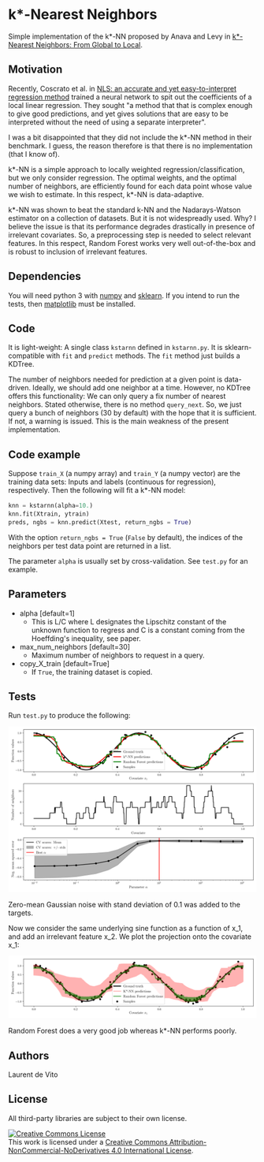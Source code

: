 # k*-Nearest Neighbors
Simple implementation of the k*-NN proposed by Anava and Levy in
[k*-Nearest Neighbors: From Global to Local](https://arxiv.org/pdf/1701.07266.pdf).

## Motivation
Recently, Coscrato et al. in
[NLS: an accurate and yet easy-to-interpret regression method](https://arxiv.org/pdf/1910.05206.pdf)
trained a neural network to spit out the coefficients of a local linear regression.
They sought "a method that
that is complex enough to give good predictions,
and yet gives solutions that are easy to be interpreted
without the need of using a separate interpreter".

I was a bit disappointed that they did not include the 
k*-NN method in their benchmark.
I guess, the reason therefore is that there is no implementation (that I know of).
 
k*-NN is a simple approach to locally weighted regression/classification, but we only consider regression.
The optimal weights, and the optimal number of neighbors, are efficiently found
for each data point whose value we wish to estimate.
In this respect, k*-NN is data-adaptive.

k*-NN was shown to beat the standard k-NN and the Nadarays-Watson estimator
on a collection of datasets. But it is not widespreadly used. Why?
I believe the issue is that its performance degrades drastically in presence of irrelevant covariates.
So, a preprocessing step is needed to select relevant features.
In this respect, Random Forest works very well out-of-the-box and
is robust to inclusion of irrelevant features.

## Dependencies
You will need python 3 with
[numpy](http://www.numpy.org/)
and [sklearn](http://scikit-learn.org/stable/).
If you intend to run the tests, then
[matplotlib](https://matplotlib.org/)
must be installed.

## Code
It is light-weight: A single class `kstarnn` defined in `kstarnn.py`.
It is sklearn-compatible with `fit` and `predict` methods.
The `fit` method just builds a KDTree.

The number of neighbors needed for prediction at a given point
is data-driven. Ideally, we should add one neighbor at a time.
However, no KDTree offers this functionality: We can only 
query a fix number of nearest neighbors. Stated otherwise,
there is no method `query_next`. 
So, we just query a bunch of neighbors (30 by default)
with the hope that it is sufficient. If not, a warning is issued.
This is the main weakness of the present implementation.

## Code example
Suppose `train_X` (a numpy array) and `train_Y` (a numpy vector) are the training data sets:
Inputs and labels (continuous for regression), respectively.
Then the following will fit a k*-NN model:

```python
knn = kstarnn(alpha=10.)
knn.fit(Xtrain, ytrain)
preds, ngbs = knn.predict(Xtest, return_ngbs = True)
```

With the option `return_ngbs = True` (`False` by default),
the indices of the neighbors per test data point are returned in a list.

The parameter `alpha` is usually set by cross-validation. See `test.py` for an example.

## Parameters
* alpha [default=1]
  - This is L/C where L designates the Lipschitz constant of the unknown function to regress
and C is a constant coming from the Hoeffding's inequality, see paper.
* max_num_neighbors [default=30]
  - Maximum number of neighbors to request in a query.
* copy_X_train [default=True]
  - If `True`, the training dataset is copied.

## Tests
Run `test.py` to produce the following:

![Demo](https://github.com/ldv1/kstar-NN/blob/master/test.png)

Zero-mean Gaussian noise with stand deviation of 0.1 was added to the targets.

Now we consider the same underlying sine function as a function of x_1, and add an irrelevant feature x_2.
We plot the projection onto the covariate x_1:

![Demo](https://github.com/ldv1/kstar-NN/blob/master/test_2D.png)

Random Forest does a very good job whereas k*-NN performs poorly. 

## Authors
Laurent de Vito

## License
All third-party libraries are subject to their own license.

<a rel="license" href="http://creativecommons.org/licenses/by-nc-nd/4.0/"><img alt="Creative Commons License" style="border-width:0" src="https://i.creativecommons.org/l/by-nc-nd/4.0/88x31.png" /></a><br />This work is licensed under a <a rel="license" href="http://creativecommons.org/licenses/by-nc-nd/4.0/">Creative Commons Attribution-NonCommercial-NoDerivatives 4.0 International License</a>.
